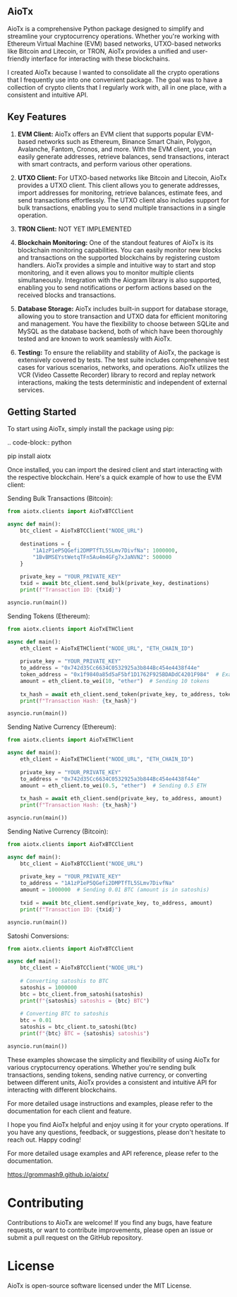 ## AioTx

AioTx is a comprehensive Python package designed to simplify and streamline your cryptocurrency operations. Whether you're working with Ethereum Virtual Machine (EVM) based networks, UTXO-based networks like Bitcoin and Litecoin, or TRON, AioTx provides a unified and user-friendly interface for interacting with these blockchains.

I created AioTx because I wanted to consolidate all the crypto operations that I frequently use into one convenient package. The goal was to have a collection of crypto clients that I regularly work with, all in one place, with a consistent and intuitive API.

Key Features
------------

1. **EVM Client:** AioTx offers an EVM client that supports popular EVM-based networks such as Ethereum, Binance Smart Chain, Polygon, Avalanche, Fantom, Cronos, and more. With the EVM client, you can easily generate addresses, retrieve balances, send transactions, interact with smart contracts, and perform various other operations.

2. **UTXO Client:** For UTXO-based networks like Bitcoin and Litecoin, AioTx provides a UTXO client. This client allows you to generate addresses, import addresses for monitoring, retrieve balances, estimate fees, and send transactions effortlessly. The UTXO client also includes support for bulk transactions, enabling you to send multiple transactions in a single operation.

3. **TRON Client:** NOT YET IMPLEMENTED

4. **Blockchain Monitoring:** One of the standout features of AioTx is its blockchain monitoring capabilities. You can easily monitor new blocks and transactions on the supported blockchains by registering custom handlers. AioTx provides a simple and intuitive way to start and stop monitoring, and it even allows you to monitor multiple clients simultaneously. Integration with the Aiogram library is also supported, enabling you to send notifications or perform actions based on the received blocks and transactions.

5. **Database Storage:** AioTx includes built-in support for database storage, allowing you to store transaction and UTXO data for efficient monitoring and management. You have the flexibility to choose between SQLite and MySQL as the database backend, both of which have been thoroughly tested and are known to work seamlessly with AioTx.

6. **Testing:** To ensure the reliability and stability of AioTx, the package is extensively covered by tests. The test suite includes comprehensive test cases for various scenarios, networks, and operations. AioTx utilizes the VCR (Video Cassette Recorder) library to record and replay network interactions, making the tests deterministic and independent of external services.

Getting Started
---------------

To start using AioTx, simply install the package using pip:

.. code-block:: python

   pip install aiotx


Once installed, you can import the desired client and start interacting with the respective blockchain. Here's a quick example of how to use the EVM client:

Sending Bulk Transactions (Bitcoin):
```python
from aiotx.clients import AioTxBTCClient

async def main():
    btc_client = AioTxBTCClient("NODE_URL")
    
    destinations = {
        "1A1zP1eP5QGefi2DMPTfTL5SLmv7DivfNa": 1000000,
        "1BvBMSEYstWetqTFn5Au4m4GFg7xJaNVN2": 500000
    }
    
    private_key = "YOUR_PRIVATE_KEY"
    txid = await btc_client.send_bulk(private_key, destinations)
    print(f"Transaction ID: {txid}")

asyncio.run(main())
```

Sending Tokens (Ethereum):
```python
from aiotx.clients import AioTxETHClient

async def main():
    eth_client = AioTxETHClient("NODE_URL", "ETH_CHAIN_ID")
    
    private_key = "YOUR_PRIVATE_KEY"
    to_address = "0x742d35Cc6634C0532925a3b844Bc454e4438f44e"
    token_address = "0x1f9840a85d5aF5bf1D1762F925BDADdC4201F984"  # Example token address (Uniswap)
    amount = eth_client.to_wei(10, "ether")  # Sending 10 tokens
    
    tx_hash = await eth_client.send_token(private_key, to_address, token_address, amount)
    print(f"Transaction Hash: {tx_hash}")

asyncio.run(main())
```

Sending Native Currency (Ethereum):
```python
from aiotx.clients import AioTxETHClient

async def main():
    eth_client = AioTxETHClient("NODE_URL", "ETH_CHAIN_ID")
    
    private_key = "YOUR_PRIVATE_KEY"
    to_address = "0x742d35Cc6634C0532925a3b844Bc454e4438f44e"
    amount = eth_client.to_wei(0.5, "ether")  # Sending 0.5 ETH
    
    tx_hash = await eth_client.send(private_key, to_address, amount)
    print(f"Transaction Hash: {tx_hash}")

asyncio.run(main())
```

Sending Native Currency (Bitcoin):
```python
from aiotx.clients import AioTxBTCClient

async def main():
    btc_client = AioTxBTCClient("NODE_URL")
    
    private_key = "YOUR_PRIVATE_KEY"
    to_address = "1A1zP1eP5QGefi2DMPTfTL5SLmv7DivfNa"
    amount = 1000000  # Sending 0.01 BTC (amount is in satoshis)
    
    txid = await btc_client.send(private_key, to_address, amount)
    print(f"Transaction ID: {txid}")

asyncio.run(main())
```

Satoshi Conversions:
```python
from aiotx.clients import AioTxBTCClient

async def main():
    btc_client = AioTxBTCClient("NODE_URL")
    
    # Converting satoshis to BTC
    satoshis = 1000000
    btc = btc_client.from_satoshi(satoshis)
    print(f"{satoshis} satoshis = {btc} BTC")
    
    # Converting BTC to satoshis
    btc = 0.01
    satoshis = btc_client.to_satoshi(btc)
    print(f"{btc} BTC = {satoshis} satoshis")

asyncio.run(main())
```

These examples showcase the simplicity and flexibility of using AioTx for various cryptocurrency operations. Whether you're sending bulk transactions, sending tokens, sending native currency, or converting between different units, AioTx provides a consistent and intuitive API for interacting with different blockchains.


For more detailed usage instructions and examples, please refer to the documentation for each client and feature.

I hope you find AioTx helpful and enjoy using it for your crypto operations. If you have any questions, feedback, or suggestions, please don't hesitate to reach out. Happy coding!

For more detailed usage examples and API reference, please refer to the documentation.

https://grommash9.github.io/aiotx/

# Contributing
Contributions to AioTx are welcome! If you find any bugs, have feature requests, or want to contribute improvements, please open an issue or submit a pull request on the GitHub repository.

# License
AioTx is open-source software licensed under the MIT License.